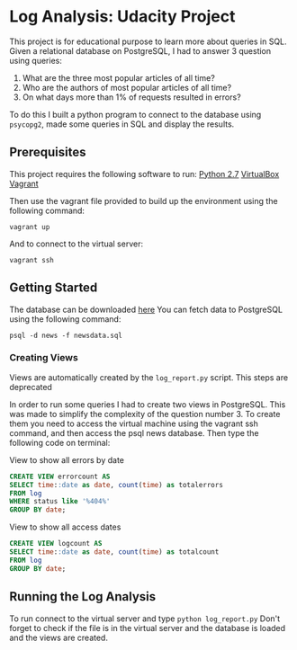 # Log Analysis: Udacity Project

This project is for educational purpose to learn more about queries in SQL.
Given a relational database on PostgreSQL, I had to answer 3 question using
queries:

1) What are the three most popular articles of all time?
2) Who are the authors of most popular articles of all time?
3) On what days more than 1% of requests resulted in errors?

To do this I built a python program to connect to the database using `psycopg2`,
made some queries in SQL and display the results.

## Prerequisites

This project requires the following software to run:
[Python 2.7](https://www.python.org)
[VirtualBox](https://www.virtualbox.org)
[Vagrant](https://www.vagrantup.com)

Then use the vagrant file provided to build up the environment using the following command:
```
vagrant up
```
And to connect to the virtual server:
```
vagrant ssh
```

## Getting Started

The database can be downloaded [here](https://d17h27t6h515a5.cloudfront.net/topher/2016/August/57b5f748_newsdata/newsdata.zip)
You can fetch data to PostgreSQL using the following command:

```
psql -d news -f newsdata.sql
```


### Creating Views

Views are automatically created by the `log_report.py` script. This steps are deprecated


In order to run some queries I had to create two views in PostgreSQL. This was made
to simplify the complexity of the question number 3. To create them you need to
access the virtual machine using the vagrant ssh command, and then access the psql news
database. Then type the following code on terminal:

View to show all errors by date
```sql
CREATE VIEW errorcount AS
SELECT time::date as date, count(time) as totalerrors
FROM log
WHERE status like '%404%'
GROUP BY date;
```

View to show all access dates
```sql
CREATE VIEW logcount AS
SELECT time::date as date, count(time) as totalcount
FROM log
GROUP BY date;
```

## Running the Log Analysis

To run connect to the virtual server and type `python log_report.py`
Don't forget to check if the file is in the virtual server and the database is
loaded and the views are created.
